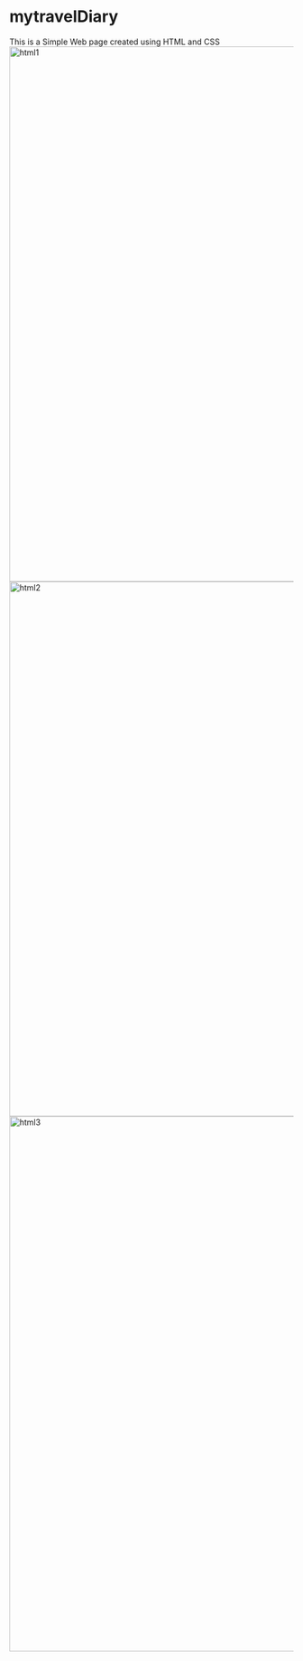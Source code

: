# mytravelDiary

This is a Simple Web page created using HTML and CSS
<img width="947" alt="html1" src="https://github.com/sandhya0831/myproj/assets/134601623/4edfe15b-5a3d-4270-b0ae-6b96456f1b68">
<img width="946" alt="html2" src="https://github.com/sandhya0831/myproj/assets/134601623/c648572d-682b-4466-b508-d373218d46d4">
<img width="947" alt="html3" src="https://github.com/sandhya0831/myproj/assets/134601623/394422b6-b874-4ba6-af42-d5c6bbebea4e">

